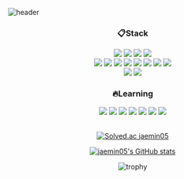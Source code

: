![header](https://capsule-render.vercel.app/api?type=Waving&color=timeGradient&height=230&section=header&text=My%20only%20competitor%20is%20yesterday’s%20me&fontSize=45)

<div align="center">
  
  
  <h3>📋Stack</h3>
    <div>
      <img src="https://img.shields.io/badge/c-00599C?style=flat&logo=c%2B%2B&logoColor=white">
      <img src="https://img.shields.io/badge/java-007396?style=flat&logo=java&logoColor=white"/>
      <img src="https://img.shields.io/badge/javascript-F7DF1E?style=flat&logo=javascript&logoColor=black"> 
      <img src="https://img.shields.io/badge/python-3776AB?style=flat&logo=python&logoColor=white"> 
      <br/>
      <img src="https://img.shields.io/badge/spring-6DB33F?style=flat&logo=spring&logoColor=white"> 
      <img src="https://img.shields.io/badge/html5-E34F26?style=flat&logo=html5&logoColor=white"> 
      <img src="https://img.shields.io/badge/CSS3-1572B6?style=flat&logo=CSS3&logoColor=white">
      <img src="https://img.shields.io/badge/React-61DAFB?style=flat&logo=React&logoColor=white">
      <img src="https://img.shields.io/badge/mysql-4479A1?style=flat&logo=mysql&logoColor=white"> 
      <img src="https://img.shields.io/badge/Redis-DC382D?style=flat&logo=Redis&logoColor=white">
      <img src="https://img.shields.io/badge/Firebase-FFCA28?style=flat&logo=firebase&logoColor=white">
      <img src="https://img.shields.io/badge/GitHub Actions-2088FF?style=flat&logo=GitHub Actions&logoColor=white">
      <br/>
      <img src="https://img.shields.io/badge/git-F05032?style=flat&logo=git&logoColor=white">
      <img src="https://img.shields.io/badge/amazonaws-232F3E?style=flat&logo=amazonaws&logoColor=white"> 
    </div>
  
  <h3>🔥Learning</h3>
  <div>
      <img src="https://img.shields.io/badge/kotlin-7F52FF?style=flat&logo=kotlin&logoColor=white"> 
      <img src="https://img.shields.io/badge/Docker-2496ED?style=flat&logo=Docker&logoColor=white"> 
      <img src="https://img.shields.io/badge/Jira-0052CC?style=flat&logo=Jira&logoColor=white"> 
      <img src="https://img.shields.io/badge/Grafana-F46800?style=flat&logo=Grafana&logoColor=white"> 
      <img src="https://img.shields.io/badge/Prometheus-E6522C?style=flat&logo=Prometheus&logoColor=white"> 
      <img src="https://img.shields.io/badge/Codecov-F01F7A?style=flat&logo=Codecov&logoColor=white"> 
      <img src="https://img.shields.io/badge/NGINX-009639?style=flat&logo=NGINX&logoColor=white"> 
  </div> 
  <br/>

[![Solved.ac
jaemin05](http://mazassumnida.wtf/api/v2/generate_badge?boj=jaemin05)](https://solved.ac/jaemin05})

[![jaemin05's GitHub stats](https://github-readme-stats.vercel.app/api?username=jaemin05&theme=ayu-mirage&show_icons=true)](https://github.com/jaemin05/github-readme-stats)

![trophy](https://github-profile-trophy.vercel.app/?username=jaemin05&theme=chalk&row=1&column=7&margin-w=5)
</div>
